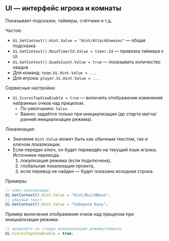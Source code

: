 ## UI — интерфейс игрока и комнаты

Показывает подсказки, таймеры, счётчики и т.д.

Частое:
- `Ui.GetContext().Hint.Value = "Hint/AttackEnemies"` — общая подсказка
- `Ui.GetContext().MainTimerId.Value = timer.Id` — привязка таймера к UI
- `Ui.GetContext().QuadsCount.Value = true` — показывать количество квадов
- Для команд: `team.Ui.Hint.Value = ...`
- Для игрока: `player.Ui.Hint.Value = ...`

Сервисные настройки:
- `Ui.ScoresTopViewEnable = true` — включить отображение изменения набранных очков над прицелом.
  - По умолчанию: `false`.
  - Важно: задаётся только при инициализации (до старта матча/ранней инициализации режима).

Локализация:
- Значение `Hint.Value` может быть как обычным текстом, так и ключом локализации.
- Если передан ключ, он будет переведён на текущий язык игрока. Источники перевода:
  1) локализация режима (если подключена),
  2) глобальная локализация проекта,
  3) если перевод не найден — будет показана исходная строка.

Примеры:
```javascript
// ключ локализации
Ui.GetContext().Hint.Value = "Hint/BuildBase";
// обычный текст
Ui.GetContext().Hint.Value = "Соберите базу";
```

Пример включения отображения очков над прицелом при инициализации режима:
```javascript
// вызывайте на стадии инициализации режима/комнаты
Ui.ScoresTopViewEnable = true;
```

